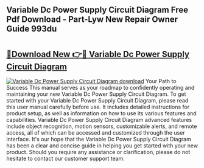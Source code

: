 ## Variable Dc Power Supply Circuit Diagram Free Pdf Download - Part-Lyw New Repair Owner Guide 993du

# <h2><a href="http://dflexz.blite.top/?on=Variable+Dc+Power+Supply+Circuit+Diagram">🔗Download New 👉🔴 Variable Dc Power Supply Circuit Diagram</a></h2>

[![Variable Dc Power Supply Circuit Diagram download](https://i.imgur.com/lujVjoI.png)](http://dflexz.blite.top/?on=Variable+Dc+Power+Supply+Circuit+Diagram)
Your Path to Success This manual serves as your roadmap to confidently operating and maintaining your new Variable Dc Power Supply Circuit Diagram. To get started with your Variable Dc Power Supply Circuit Diagram, please read this user manual carefully before use. It includes detailed instructions for product setup, as well as information on how to use its various features and capabilities. Variable Dc Power Supply Circuit Diagram advanced features include object recognition, motion sensors, customizable alerts, and remote access, all of which can be accessed and customized through the user interface. It's our hope that the Variable Dc Power Supply Circuit Diagram has been a clear and concise guide in helping you get started with your new product. Should you require any assistance or clarification, please do not hesitate to contact our customer support team.
